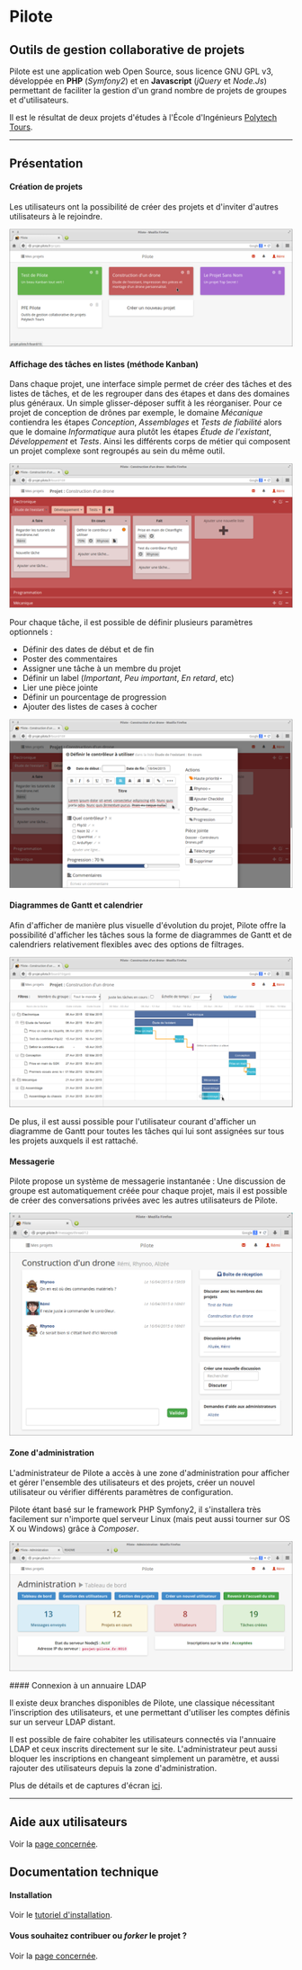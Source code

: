 # Pilote

## Outils de gestion collaborative de projets

Pilote est une application web Open Source, sous licence GNU GPL v3, développée en **PHP** (_Symfony2_) et en **Javascript** (_jQuery_ et _Node.Js_) permettant de faciliter la gestion d'un grand nombre de projets de groupes et d'utilisateurs.

Il est le résultat de deux projets d'études à l'École d'Ingénieurs [Polytech Tours](http://polytech.univ-tours.fr).

----

## Présentation

#### Création de projets

Les utilisateurs ont la possibilité de créer des projets et d'inviter d'autres utilisateurs à le rejoindre.

<!-- index-1 --> 
<p align="center">
    <img src="doc/images/index-1.png">
</p>


#### Affichage des tâches en listes (méthode Kanban)

Dans chaque projet, une interface simple permet de créer des tâches et des listes de tâches, et de les regrouper dans des étapes et dans des domaines plus généraux. Un simple glisser-déposer suffit à les réorganiser. Pour ce projet de conception de drônes par exemple, le domaine _Mécanique_ contiendra les étapes _Conception_, _Assemblages_ et _Tests de fiabilité_ alors que le domaine _Informatique_ aura plutôt les étapes _Étude de l'existant_, _Développement_ et _Tests_. Ainsi les différents corps de métier qui composent un projet complexe sont regroupés au sein du même outil.

<!-- index-2 --> 
<p align="center">
    <img src="doc/images/index-2.png">
</p>

Pour chaque tâche, il est possible de définir plusieurs paramètres optionnels :
- Définir des dates de début et de fin
- Poster des commentaires
- Assigner une tâche à un membre du projet
- Définir un label (_Important_, _Peu important_, _En retard_, etc)
- Lier une pièce jointe
- Définir un pourcentage de progression
- Ajouter des listes de cases à cocher

<!-- index-3 --> 
<p align="center">
    <img src="doc/images/index-3.png">
</p>

#### Diagrammes de Gantt et calendrier

Afin d'afficher de manière plus visuelle d'évolution du projet, Pilote offre la possibilité d'afficher les tâches sous la forme de diagrammes de Gantt et de calendriers relativement flexibles avec des options de filtrages.

<!-- index-4 --> 
<p align="center">
    <img src="doc/images/index-4.png">
</p>

De plus, il est aussi possible pour l'utilisateur courant d'afficher un diagramme de Gantt pour toutes les tâches qui lui sont assignées sur tous les projets auxquels il est rattaché.

#### Messagerie

Pilote propose un système de messagerie instantanée : Une discussion de groupe est automatiquement créée pour chaque projet, mais il est possible de créer des conversations privées avec les autres utilisateurs de Pilote.

<!-- user-16 --> 
<p align="center">
    <img src="doc/images/user-16.png">
</p>

#### Zone d'administration

L'administrateur de Pilote a accès à une zone d'administration pour afficher et gérer l'ensemble des utilisateurs et des projets, créer un nouvel utilisateur ou vérifier différents paramètres de configuration.

Pilote étant basé sur le framework PHP Symfony2, il s'installera très facilement sur n'importe quel serveur Linux (mais peut aussi tourner sur OS X ou Windows) grâce à _Composer_.

<!-- index-5 --> 
<p align="center">
    <img src="doc/images/index-5.png">
</p>
#### Connexion à un annuaire LDAP

Il existe deux branches disponibles de Pilote, une classique nécessitant l'inscription des utilisateurs, et une permettant d'utiliser les comptes définis sur un serveur LDAP distant.

Il est possible de faire cohabiter les utilisateurs connectés via l'annuaire LDAP et ceux inscrits directement sur le site. L'administrateur peut aussi bloquer les inscriptions en changeant simplement un paramètre, et aussi rajouter des utilisateurs depuis la zone d'administration.

Plus de détails et de captures d'écran [ici](doc/utilisateur.md).

----

## Aide aux utilisateurs

Voir la [page concernée](doc/utilisateur.md).

## Documentation technique

#### Installation 

Voir le [tutoriel d'installation](doc/installation.md).

#### Vous souhaitez contribuer ou _forker_ le projet ?

Voir la [page concernée](doc/contribution.md).